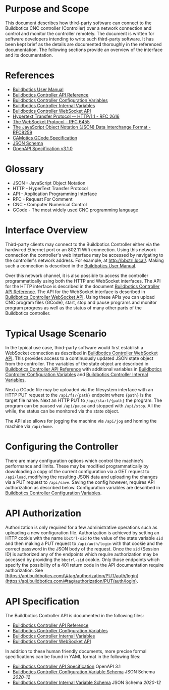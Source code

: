 # Purpose and Scope

This document describes how third-party software can connect to the Buildbotics CNC controller (Controller) over a network connection and control and monitor the controller remotely.  The document is written for software developers intending to write such third-party software.  It has been kept brief as the details are documented thoroughly in the referenced documentation.  The following sections provide an overview of the interface and its documentation.

# References

* [Buildbotics User Manual](https://buildbotics.com/manual)
* [Buildbotics Controller API Reference](https://api.buildbotics.com/)
* [Buildbotics Controller Configuration Variables](https://api.buildbotics.com/Config_Variables.md)
* [Buildbotics Controller Internal Variables](https://api.buildbotics.com/Internal_Variables.md)
* [Buildbotics Controller WebSocket API](https://api.buildbotics.com/Websocket_API.md)
* [Hypertext Transfer Protocol \-- HTTP/1.1 \- RFC 2616](https://datatracker.ietf.org/doc/html/rfc2616)
* [The WebSocket Protocol \- RFC 6455](https://datatracker.ietf.org/doc/html/rfc6455)
* [The JavaScript Object Notation (JSON) Data Interchange Format \- RFC8259](https://datatracker.ietf.org/doc/html/rfc8259)
* [CAMotics GCode Specification](https://camotics.org/gcode.html)
* [JSON Schema](https://json-schema.org/)
* [OpenAPI Specification v3.1.0](https://spec.openapis.org/oas/v3.1.0.html)

# Glossary

* JSON  - JavaScript Object Notation
* HTTP  - HyperText Transfer Protocol
* API   - Application Programming Interface
* RFC   - Request For Comment
* CNC   - Computer Numerical Control
* GCode - The most widely used CNC programming language

# Interface Overview

Third-party clients may connect to the Buildbotics Controller either via the hardwired Ethernet port or an 802.11 Wifi connection.  Using this network connection the controller's web interface may be accessed by navigating to the controller's network address.  For example, at http://bbctrl.local/.  Making such a connection is described in the [Buildbotics User Manual](https://buildbotics.com/manual).

Over this network channel, it is also possible to access the controller programmatically using both the HTTP and WebSocket interfaces.  The API for the HTTP interface is described in the document  [Buildbotics Controller API Reference](https://api.buildbotics.com/).  The API for the WebSocket interface is described in [Buildbotics Controller WebSocket API](https://api.buildbotics.com/Websocket_API.md).  Using these APIs you can upload CNC program files (GCode), start, stop and pause programs and monitor program progress as well as the status of many other parts of the Buildbotics controller.

# Typical Usage Scenario

In the typical use case, third-party software would first establish a WebSocket connection as described in [Buildbotics Controller WebSocket API](https://api.buildbotics.com/Websocket_API.md).  This provides access to a continuously updated JSON state object from the controller.  The variables of the state object are described in [Buildbotics Controller API Reference](https://api.buildbotics.com/) with additional variables in [Buildbotics Controller Configuration Variables](https://api.buildbotics.com/Config_Variables.md) and [Buildbotics Controller Internal Variables](https://api.buildbotics.com/Internal_Variables.md).

Next a GCode file may be uploaded via the filesystem interface with an HTTP PUT request to the ``/api/fs/{path}`` endpoint where ``{path}`` is the target file name.  Next an HTTP PUT to ``/api/start/{path}`` the program.  The program can be paused vai ``/api/pause`` and stopped with ``/api/stop``.  All the while, the status can be monitored via the state object.

The API also allows for jogging the machine via ``/api/jog`` and homing the machine via ``/api/home``.

# Configuring the Controller

There are many configuration options which control the machine's performance and limits.  These may be modified programmatically by downloading a copy of the current configuration via a GET request to ``/api/load``, modifying the resulting JSON data and uploading the changes via a PUT request to ``/api/save``.  Saving the config however, requires API authorization as described below.  Configuration variables are described in [Buildbotics Controller Configuration Variables](https://api.buildbotics.com/Config_Variables.md).

# API Authorization

Authorization is only required for a few administrative operations such as uploading a new configuration file.  Authorization is achieved by setting an HTTP cookie with the name ``bbctrl-sid`` to the value of the state variable ``sid`` and then making a PUT request to  ``/api/auth/login`` with that cookie and the correct password in the JSON body of the request.  Once the ``sid`` (Session ID) is authorized any of the endpoints which require authorization may be accessed by providing the ``bbctrl-sid`` cookie.  Only those endpoints which specify the possibility of a 401 return code in the API documentation require authorization.  See [https://api.buildbotics.com/\#tag/authorization/PUT/auth/login](https://api.buildbotics.com/#tag/authorization/PUT/auth/login).

# API Specification

The Buildbotics Controller API is documented in the following files:

* [Buildbotics Controller API Reference](https://api.buildbotics.com/)
* [Buildbotics Controller Configuration Variables](https://api.buildbotics.com/Config_Variables.md)
* [Buildbotics Controller Internal Variables](https://api.buildbotics.com/Internal_Variables.md)
* [Buildbotics Controller WebSocket API](https://api.buildbotics.com/Websocket_API.md)

In addition to these human friendly documents, more precise formal specifications can be found in YAML format in the following files:

* [Buildbotics Controller API Specification](https://api.buildbotics.com/bbctrl-api-1.0.yaml) OpenAPI 3.1
* [Buildbotics Controller Configuration Variable Schema](https://api.buildbotics.com/bbctrl-config-schema.yaml) JSON Schema *2020-12*
* [Buildbotics Controller Internal Variable Schema](https://api.buildbotics.com/bbctrl-vars-schema.yaml) JSON Schema *2020-12*